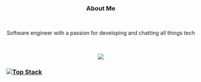 ### <p align="center">About Me <br>
  <br>
</p>
<p align="center">
  Software engineer with a passion for developing and chatting all things tech<br>
<br>
</p>

<h2 align= "center">
 
 <img class="img" src="https://github-readme-stats.vercel.app/api?username=AliciaMyrie&show_icons=true&&hide=contribs,prs&theme=dark" />
</h2>
</div>


<p align="center">

### [![Top Stack](https://widget.realdeveloper.pro/api/top?stack=JavaScript,Node.js,React)](https://github.com/AliciaMyrie)
  </p>
















